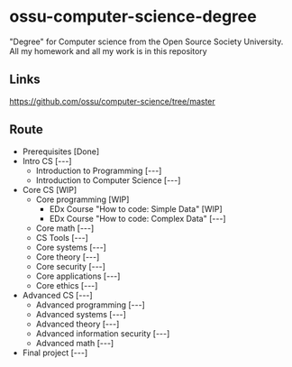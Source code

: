 # ossu-computer-science-degree
"Degree" for Computer science from the Open Source Society University. All my homework and all my work is in this repository

## Links
https://github.com/ossu/computer-science/tree/master

## Route
- Prerequisites  [Done]  
- Intro CS  [---]  
    - Introduction to Programming  [---]  
    - Introduction to Computer Science  [---]  
- Core CS  [WIP]   
    - Core programming  [WIP]   
        - EDx Course "How to code: Simple Data" [WIP]
        - EDx Course "How to code: Complex Data" [---]
    - Core math  [---]  
    - CS Tools  [---]  
    - Core systems  [---]  
    - Core theory  [---]  
    - Core security  [---]  
    - Core applications  [---]  
    - Core ethics  [---]  
- Advanced CS  [---]  
    - Advanced programming  [---]  
    - Advanced systems  [---]  
    - Advanced theory  [---]  
    - Advanced information security  [---]  
    - Advanced math  [---]  
- Final project  [---]  
